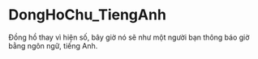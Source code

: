 DongHoChu_TiengAnh
==================

Đồng hồ thay vì hiện số, bây giờ nó sẽ như một người bạn thông báo giờ bằng ngôn ngữ, tiếng Anh.
